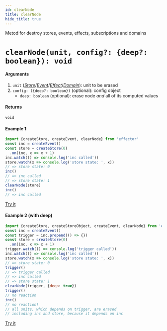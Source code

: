```yaml
---
id: clearNode
title: clearNode
hide_title: true
---
```


Metod for destroy stores, events, effects, subscriptions and domains

# `clearNode(unit, config?: {deep?: boolean}): void`

#### Arguments

1. `unit` ([_Store_](Store.md)/[_Event_](Event.md)/[_Effect_](Effect.md)/[_Domain_](Domain.md)): unit to be erased
2. `config: ({deep?: boolean})` (optional): config object
    - `deep: boolean` (optional): erase node _and_ all of its computed values

#### Returns

`void`

#### Example 1

```js
import {createStore, createEvent, clearNode} from 'effector'
const inc = createEvent()
const store = createStore(0)
  .on(inc, x => x + 1)
inc.watch(() => console.log('inc called'))
store.watch(x => console.log('store state: ', x))
// => store state: 0
inc()
// => inc called
// => store state: 1
clearNode(store)
inc()
// => inc called
```

[Try it](https://share.effector.dev/WjuSl6aN)

#### Example 2 (with deep)

```js
import {createStore, createStoreObject, createEvent, clearNode} from 'effector'
const inc = createEvent()
const trigger = inc.prepend(() => {})
const store = createStore(0)
  .on(inc, x => x + 1)
trigger.watch(() => console.log('trigger called'))
inc.watch(() => console.log('inc called'))
store.watch(x => console.log('store state: ', x))
// => store state: 0
trigger()
// => trigger called
// => inc called
// => store state: 1
clearNode(trigger, {deep: true})
trigger()
// no reaction
inc()
// no reaction!
// all units, which depends on trigger, are erased
// including inc and store, because it depends on inc
```

[Try it](https://share.effector.dev/EkETZtKI)
